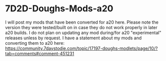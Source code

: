 # 7D2D-Doughs-Mods-a20

I will post my mods that have been converted for a20 here. Please note the version they were tested/built on in case they do not work properly in later a20 builds.
I do not plan on updating any mod during/for a20 "experimental" releases unless by request.  I have a statement about my mods and converting them to a20 here: https://community.7daystodie.com/topic/17197-doughs-modlets/page/10/?tab=comments#comment-451231
